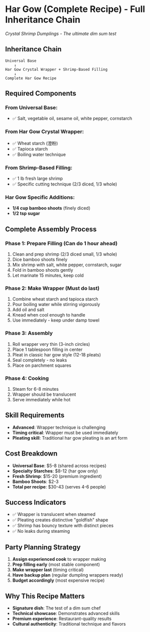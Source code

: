 # Har Gow (Complete Recipe) - Full Inheritance Chain

*Crystal Shrimp Dumplings - The ultimate dim sum test*

## Inheritance Chain
```
Universal Base
    ↓
Har Gow Crystal Wrapper + Shrimp-Based Filling
    ↓
Complete Har Gow Recipe
```

## Required Components

### From Universal Base:
- ✅ Salt, vegetable oil, sesame oil, white pepper, cornstarch

### From Har Gow Crystal Wrapper:
- ✅ Wheat starch (澄粉)
- ✅ Tapioca starch
- ✅ Boiling water technique

### From Shrimp-Based Filling:
- ✅ 1 lb fresh large shrimp
- ✅ Specific cutting technique (2/3 diced, 1/3 whole)

### Har Gow Specific Additions:
- **1/4 cup bamboo shoots** (finely diced)
- **1/2 tsp sugar**

## Complete Assembly Process

### Phase 1: Prepare Filling (Can do 1 hour ahead)
1. Clean and prep shrimp (2/3 diced small, 1/3 whole)
2. Dice bamboo shoots finely
3. Mix shrimp with salt, white pepper, cornstarch, sugar
4. Fold in bamboo shoots gently
5. Let marinate 15 minutes, keep cold

### Phase 2: Make Wrapper (Must do last)
1. Combine wheat starch and tapioca starch
2. Pour boiling water while stirring vigorously
3. Add oil and salt
4. Knead when cool enough to handle
5. Use immediately - keep under damp towel

### Phase 3: Assembly
1. Roll wrapper very thin (3-inch circles)
2. Place 1 tablespoon filling in center
3. Pleat in classic har gow style (12-18 pleats)
4. Seal completely - no leaks
5. Place on parchment squares

### Phase 4: Cooking
1. Steam for 6-8 minutes
2. Wrapper should be translucent
3. Serve immediately while hot

## Skill Requirements
- **Advanced**: Wrapper technique is challenging
- **Timing critical**: Wrapper must be used immediately
- **Pleating skill**: Traditional har gow pleating is an art form

## Cost Breakdown
- **Universal Base**: $5-8 (shared across recipes)
- **Specialty Starches**: $8-12 (har gow only)
- **Fresh Shrimp**: $15-20 (premium ingredient)
- **Bamboo Shoots**: $2-3
- **Total per recipe**: $30-43 (serves 4-6 people)

## Success Indicators
- ✅ Wrapper is translucent when steamed
- ✅ Pleating creates distinctive "goldfish" shape
- ✅ Shrimp has bouncy texture with distinct pieces
- ✅ No leaks during steaming

## Party Planning Strategy
1. **Assign experienced cook** to wrapper making
2. **Prep filling early** (most stable component)
3. **Make wrapper last** (timing critical)
4. **Have backup plan** (regular dumpling wrappers ready)
5. **Budget accordingly** (most expensive recipe)

## Why This Recipe Matters
- **Signature dish**: The test of a dim sum chef
- **Technical showcase**: Demonstrates advanced skills
- **Premium experience**: Restaurant-quality results
- **Cultural authenticity**: Traditional technique and flavors
